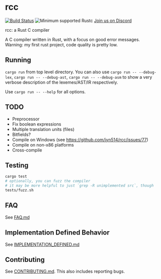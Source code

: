 # rcc

[![Build Status](https://travis-ci.org/jyn514/rcc.svg?branch=master)](https://travis-ci.org/jyn514/rcc)
![Minimum supported Rustc](https://img.shields.io/badge/rustc-1.37+-green.svg)
[Join us on Discord](https://discord.gg/BPER7PF)

rcc: a Rust C compiler

A C compiler written in Rust, with a focus on good error messages. Warning: my first rust project, code quality is pretty low.

## Running

`cargo run` from top level directory.
You can also use `cargo run -- --debug-lex`, `cargo run -- --debug-ast`, `cargo run -- --debug-asm`
to show a very verbose description of the lexemes/AST/IR respectively.

Use `cargo run -- --help` for all options.

## TODO

- Preprocessor
- Fix boolean expressions
- Multiple translation units (files)
- Bitfields?
- Compile on Windows (see https://github.com/jyn514/rcc/issues/77)
- Compile on non-x86 platforms
- Cross-compile

## Testing

```sh
cargo test
# optionally, you can fuzz the compiler
# it may be more helpful to just `grep -R unimplemented src`, though
tests/fuzz.sh
```

## FAQ

See [FAQ.md](FAQ.md)

## Implementation Defined Behavior

See [IMPLEMENTATION\_DEFINED.md](IMPLEMENTATION_DEFINED.md)


## Contributing

See [CONTRIBUTING.md](CONTRIBUTING.md).
This also includes reporting bugs.
